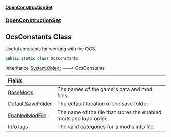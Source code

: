 #### [OpenConstructionSet](index.md 'index')
### [OpenConstructionSet](index.md#OpenConstructionSet 'OpenConstructionSet')
## OcsConstants Class
Useful constants for working with the OCS.  
```csharp
public static class OcsConstants
```

Inheritance [System.Object](https://docs.microsoft.com/en-us/dotnet/api/System.Object 'System.Object') &#129106; OcsConstants  

| Fields | |
| :--- | :--- |
| [BaseMods](kTAbnYnijS+hU+EYUZ1cTA.md 'OpenConstructionSet.OcsConstants.BaseMods') | The names of the game's data and mod files.<br/> |
| [DefaultSaveFolder](YviaRT_m7RCahWoBBw2how.md 'OpenConstructionSet.OcsConstants.DefaultSaveFolder') | The default location of the save folder.<br/> |
| [EnabledModFile](QSml5f2E72zS0zIyqnZ_FQ.md 'OpenConstructionSet.OcsConstants.EnabledModFile') | The name of the file that stores the enabled mods and load order.<br/> |
| [InfoTags](62eUMuvxnH0UZkir8YRcRg.md 'OpenConstructionSet.OcsConstants.InfoTags') | The valid categories for a mod's info file.<br/> |
